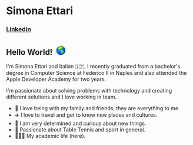 # Simona Ettari

### [Linkedin](https://www.linkedin.com/in/simona-ettari-109998187/)

## Hello World! <img src="https://github.com/simona2606/simona2606/blob/main/world.git.gif" width="30" height="30">

I'm Simona Ettari and Italian 🇮🇹, I recently graduated from a bachelor's degree in Computer Science at Federico II in Naples and also attended the Apple Developer Academy for two years.

I'm passionate about solving problems with technology and creating different solutions and I love working in team.

* 🏡 I love being with my family and friends, they are everything to me.
* ✈️ I love to travel and get to know new places and cultures.
* 🧐 I am very determined and curious about new things.
* 🏓 Passionate about Table Tennis and sport in general.
* 👩🏽‍🎓 My academic life (here).
